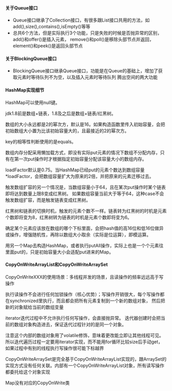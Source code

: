 #### 关于Queue接口
- Queue接口继承了Collection接口，有很多跟List接口共用的方法，如add(),size(),contains(),isEmpty()等等
- 总共6个方法，但是实际执行3个功能，只是失败的时候是否抛异常的区别，add()和offer()是插入元素，
    remove()和poll()是移除头部节点并返回，element()和peek()是返回头部节点
    
#### 关于BlockingQueue接口
- BlockingQueue接口继承Queue接口，功能是在Queue的基础上，增加了获取元素时等待队列不为空，以及插入元素时等待队列
    腾出空间的两大功能

#### HashMap实现细节
HashMap可以使用null键。

jdk1.8前是数组+链表，1.8及之后是数组+链表/红黑树。

数组的大小永远都是2的幂次方，默认是16。如果构造函数里传入初始容量，会把初始数组大小置为比该初始容量大的，且最接近的2的幂次方。

key的相等性判断使用的是equals。

数组内存分配采用懒加载方式，即没有实际put元素的情况下数组不分配内存，只有在第一次put操作时才根据指定初始容量分配该容量大小的数组内存。

loadFactor默认是0.75。当HashMap已经put的元素个数达到数组容量*loadFactor，会把数组容量扩大为原来的2倍，并把原来的元素迁移过去。

触发数组扩容的另一个情况是，当数组容量小于64，且在某次put操作时某个链表即将达到数量上限8变成红黑树。
如果数组容量当前大于等于64，这种case不会触发数组扩容，而是触发链表变成红黑树。

红黑树和链表的切换时机，触发的元素个数不一样。链表转为红黑树的时机是元素个数即将变为8，红黑树转为链表的时机是元素个数即将变为6。

确定某个元素应该放在数组的哪个下标里面，会把hash值的高16位和低16位做异或操作，增强随机性，再除以数组大小取余（实际是位运算），即模运算。

用另一个Map去构造HashMap，或者执行putAll操作，实际上也是一个个元素往里面put的，只是初始容量大小会适配put进来的Map。

#### CopyOnWriteArrayList和CopyOnWriteArraySet
CopyOnWriteXXX的使用场景：多线程并发的场景，且读操作的频率远远高于写操作

执行读操作不会进行任何加锁操作（核心优势）；写操作开销很大，每个写操作都在synchronized里执行，而且都会把所有元素复制到一个新的数组对象，
然后把新的对象赋给当前的数组变量

iterator迭代过程中不允许执行任何写操作，会直接抛异常。
迭代器创建时会把当前的数组对象构造进去，保证迭代过程针对的是同一个对象。

注意这个内部的数组对象用了volatile修饰，意味着更改能立即让其他线程可见。
所以迭代遍历过程一定要用iterator实现，而不能用for循环比较size后手动get，如果过程中有别的线程执行写操作很可能下标越界

CopyOnWriteArraySet是完全基于CopyOnWriteArrayList实现的，跟ArraySet的实现方式没有任何关联。内部有一个CopyOnWriteArrayList对象，所有读写操作
都委托给这个对象实现

Map没有对应的CopyOnWrite类
